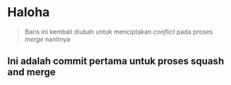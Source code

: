 # Haloha

> Baris ini kembali diubah untuk menciptakan *conflict* pada proses *merge* nantinya

## Ini adalah commit pertama untuk proses squash and merge
